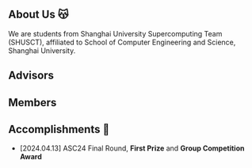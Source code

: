 ## About Us 😽

We are students from Shanghai University Supercomputing Team (SHUSCT), affiliated to School of Computer Engineering and Science, Shanghai University.

## Advisors

## Members

## Accomplishments 🎉

- [2024.04.13] ASC24 Final Round, **First Prize** and **Group Competition Award**
